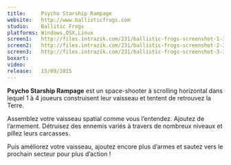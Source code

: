 ```yaml
---
title:     Psycho Starship Rampage
website:   http://www.ballisticfrogs.com
studio:    Ballitic Frogs
platforms: Windows,OSX,Linux
screen1:   http://files.intrazik.com/231/ballistic-frogs-screenshot-1-3133-493-20150419-182038.png
screen2:   http://files.intrazik.com/231/ballistic-frogs-screenshot-2-3371-493-20150419-182038.png
screen3:   http://files.intrazik.com/231/ballistic-frogs-screenshot-3-3373-493-20150419-182039.png
boxart:    
video:     
release:   15/09/2015
---
```


**Psycho Starship Rampage** est un space-shooter à scrolling horizontal dans lequel 1 à 4 joueurs construisent leur vaisseau et tentent de retrouvez la Terre. 

Assemblez votre vaisseau spatial comme vous l’entendez. Ajoutez de l’armement. Détruisez des ennemis variés à travers de nombreux niveaux et pillez leurs carcasses. 

Puis améliorez votre vaisseau, ajoutez encore plus d’armes et sautez vers le prochain secteur pour plus d’action !